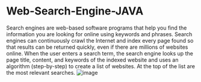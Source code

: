 # Web-Search-Engine-JAVA
Search engines are web-based software programs that help you find the information you are looking for online using keywords and phrases. Search engines can continuously crawl the Internet and index every page found so that results can be returned quickly, even if there are millions of websites online. 
When the user enters a search term, the search engine looks up the page title, content, and keywords of the indexed website and uses an algorithm (step-by-step) to create a list of websites. At the top of the list are the most relevant searches.
![image](https://user-images.githubusercontent.com/48917126/164753785-94dc24eb-9217-4ab0-8614-0507f774bea0.png)

